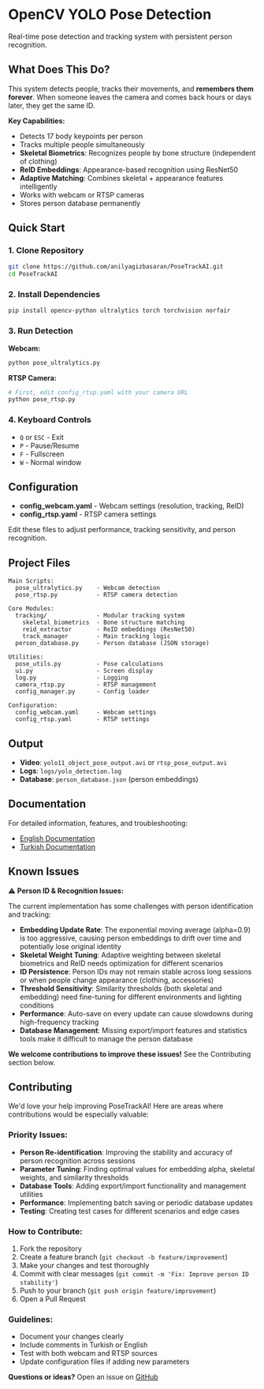 # OpenCV YOLO Pose Detection

Real-time pose detection and tracking system with persistent person recognition.

## What Does This Do?

This system detects people, tracks their movements, and **remembers them forever**. When someone leaves the camera and comes back hours or days later, they get the same ID.

**Key Capabilities:**
- Detects 17 body keypoints per person
- Tracks multiple people simultaneously
- **Skeletal Biometrics**: Recognizes people by bone structure (independent of clothing)
- **ReID Embeddings**: Appearance-based recognition using ResNet50
- **Adaptive Matching**: Combines skeletal + appearance features intelligently
- Works with webcam or RTSP cameras
- Stores person database permanently

## Quick Start

### 1. Clone Repository

```bash
git clone https://github.com/anilyagizbasaran/PoseTrackAI.git
cd PoseTrackAI
```

### 2. Install Dependencies

```bash
pip install opencv-python ultralytics torch torchvision norfair
```

### 3. Run Detection

**Webcam:**
```bash
python pose_ultralytics.py
```

**RTSP Camera:**
```bash
# First, edit config_rtsp.yaml with your camera URL
python pose_rtsp.py
```

### 4. Keyboard Controls

- `Q` or `ESC` - Exit
- `P` - Pause/Resume
- `F` - Fullscreen
- `W` - Normal window

## Configuration

- **config_webcam.yaml** - Webcam settings (resolution, tracking, ReID)
- **config_rtsp.yaml** - RTSP camera settings

Edit these files to adjust performance, tracking sensitivity, and person recognition.

## Project Files

```
Main Scripts:
  pose_ultralytics.py    - Webcam detection
  pose_rtsp.py           - RTSP camera detection

Core Modules:
  tracking/              - Modular tracking system
    skeletal_biometrics  - Bone structure matching
    reid_extractor       - ReID embeddings (ResNet50)
    track_manager        - Main tracking logic
  person_database.py     - Person database (JSON storage)

Utilities:
  pose_utils.py          - Pose calculations
  ui.py                  - Screen display
  log.py                 - Logging
  camera_rtsp.py         - RTSP management
  config_manager.py      - Config loader

Configuration:
  config_webcam.yaml     - Webcam settings
  config_rtsp.yaml       - RTSP settings
```

## Output

- **Video**: `yolo11_object_pose_output.avi` or `rtsp_pose_output.avi`
- **Logs**: `logs/yolo_detection.log`
- **Database**: `person_database.json` (person embeddings)

## Documentation

For detailed information, features, and troubleshooting:
- [English Documentation](DOCUMENTATION_EN.md)
- [Turkish Documentation](DOCUMENTATION_TR.md)

## Known Issues

⚠️ **Person ID & Recognition Issues:**

The current implementation has some challenges with person identification and tracking:

- **Embedding Update Rate**: The exponential moving average (alpha=0.9) is too aggressive, causing person embeddings to drift over time and potentially lose original identity
- **Skeletal Weight Tuning**: Adaptive weighting between skeletal biometrics and ReID needs optimization for different scenarios
- **ID Persistence**: Person IDs may not remain stable across long sessions or when people change appearance (clothing, accessories)
- **Threshold Sensitivity**: Similarity thresholds (both skeletal and embedding) need fine-tuning for different environments and lighting conditions
- **Performance**: Auto-save on every update can cause slowdowns during high-frequency tracking
- **Database Management**: Missing export/import features and statistics tools make it difficult to manage the person database

**We welcome contributions to improve these issues!** See the Contributing section below.

## Contributing

We'd love your help improving PoseTrackAI! Here are areas where contributions would be especially valuable:

### Priority Issues:
- **Person Re-identification**: Improving the stability and accuracy of person recognition across sessions
- **Parameter Tuning**: Finding optimal values for embedding alpha, skeletal weights, and similarity thresholds
- **Database Tools**: Adding export/import functionality and management utilities
- **Performance**: Implementing batch saving or periodic database updates
- **Testing**: Creating test cases for different scenarios and edge cases

### How to Contribute:
1. Fork the repository
2. Create a feature branch (`git checkout -b feature/improvement`)
3. Make your changes and test thoroughly
4. Commit with clear messages (`git commit -m 'Fix: Improve person ID stability'`)
5. Push to your branch (`git push origin feature/improvement`)
6. Open a Pull Request

### Guidelines:
- Document your changes clearly
- Include comments in Turkish or English
- Test with both webcam and RTSP sources
- Update configuration files if adding new parameters

**Questions or ideas?** Open an issue on [GitHub](https://github.com/anilyagizbasaran/PoseTrackAI/issues)
